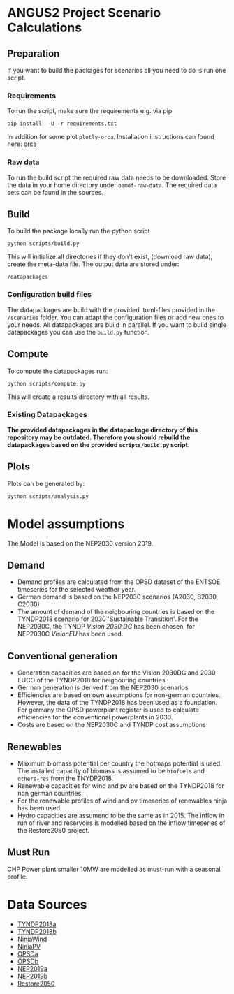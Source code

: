 # ANGUS2 Project Scenario Calculations

## Preparation

If you want to build the packages for scenarios all you need to do is run one
script.

### Requirements

To run the script, make sure the requirements e.g. via pip

    pip install  -U -r requirements.txt

In addition for some plot `plotly-orca`. Installation instructions can
found here: [orca](https://github.com/plotly/orca)

### Raw data

To run the build script the required raw data needs to be downloaded. Store the
data in your home directory under `oemof-raw-data`. The required data sets can
be found in the sources. 


## Build

To build the package locally run the python script

    python scripts/build.py

This will initialize all directories if they don't exist, (download raw data),
create the meta-data file. The output data are stored under:

    /datapackages

### Configuration build files

The datapackages are build with the provided .toml-files provided in the
`/scenarios` folder. You can adapt the configuration files or add new ones to
your needs. All datapackages are build in parallel. If you want to build single
datapackages you can use the `build.py` function.


## Compute

To compute the datapackages run:

    python scripts/compute.py

  This will create a results directory with all results.

### Existing Datapackages

**The provided datapackages in the datapackage directory of this repository
may be outdated. Therefore you should rebuild the datapackages based on the provided
`scripts/build.py` script.**


## Plots

Plots can be generated by:

    python scripts/analysis.py


# Model assumptions

The Model is based on the NEP2030 version 2019.  


## Demand

* Demand profiles are calculated from the OPSD dataset of the ENTSOE
timeseries for the selected weather year.
* German demand is based on the NEP2030 scenarios (A2030, B2030, C2030)
* The amount of demand of the neigbouring countries is based on the TYNDP2018
scenario for 2030 'Sustainable Transition'. For the NEP2030C, the TYNDP
*Vision 2030 DG* has been chosen, for NEP2030C *VisionEU* has been used.


## Conventional generation

* Generation capacities are based on for the Vision 2030DG and 2030 EUCO of the TYNDP2018 for neigbouring countries
* German generation is derived from the NEP2030 scenarios
* Efficiencies are based on own assumptions for non-german countries. However,
the data of the TYNDP2018 has been used as a foundation. For
germany the OPSD powerplant register is used to calculate efficiencies for
the conventional powerplants in 2030.
* Costs are based on the NEP2030C and TYNDP cost assumptions

## Renewables

* Maximum biomass potential per country the hotmaps potential is used. The
installed capacity of biomass is assumed to be `biofuels` and `others-res`
from the TNYDP2018.
* Renewable capacities for wind and pv are based on the TYNDP2018 for non german
countries.
* For the renewable profiles of wind and pv timeseries of renewables ninja has
been used.
* Hydro capacities are assumend to be the same as in 2015. The inflow in run of river and
reservoirs is modelled based on the inflow timeseries of the Restore2050 project.

## Must Run

CHP Power plant smaller 10MW are modelled as must-run with a seasonal profile.



# Data Sources

* [TYNDP2018a](https://www.entsoe.eu/Documents/TYNDP%20documents/TYNDP2018/Scenarios%20Data%20Sets/Input%20Data.xlsx)
* [TYNDP2018b](https://www.entsoe.eu/Documents/TYNDP%20documents/TYNDP2018/Scenarios%20Data%20Sets/ENTSO%20Scenario%202018%20Generation%20Capacities.xlsm)
* [NinjaWind](https://www.renewables.ninja/static/downloads/ninja_europe_wind_v1.1.zip)
* [NinjaPV]("https://www.renewables.ninja/static/downloads/ninja_europe_pv_v1.1.zip")
* [OPSDa](https://data.open-power-system-data.org/time_series/2018-06-30/time_series_60min_singleindex.csv)
* [OPSDb](https://data.open-power-system-data.org/conventional_power_plants/2018-12-20/conventional_power_plants_DE.csv)
* [NEP2019a](https://www.netzentwicklungsplan.de/sites/default/files/paragraphs-files/NEP_2030_V2019_2_Entwurf_Teil1.pdf)
* [NEP2019b](https://www.netzentwicklungsplan.de/sites/default/files/paragraphs-files/Kraftwerksliste_%C3%9CNB_Entwurf_Szenariorahmen_2030_V2019_0_0.xlsx)
* [Restore2050](https://zenodo.org/record/804244/files/hydropower.csv?download=1)
